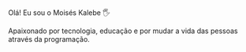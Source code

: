 Olá! Eu sou o Moisés Kalebe 🖐️

Apaixonado por tecnologia, educação e por mudar a vida das pessoas através da programação.
